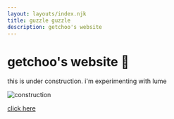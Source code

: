 ```yaml
---
layout: layouts/index.njk
title: guzzle guzzle
description: getchoo's website
---
```


<h1 id="indexHeader">getchoo's website 🦕</h1>
this is under construction. i'm experimenting with lume

![construction](/imgs/gifs/obras.gif)

[click here](/lul/)

